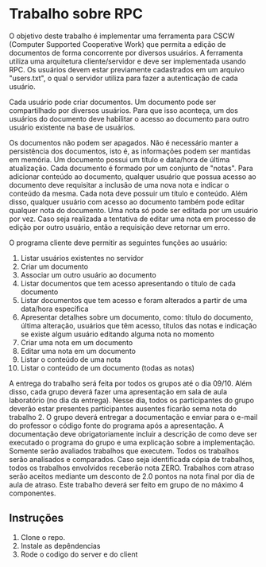 # Trabalho sobre RPC

O objetivo deste trabalho é implementar uma ferramenta para CSCW (Computer Supported Cooperative Work) que permita a edição de documentos de forma concorrente por diversos usuários. A ferramenta utiliza uma arquitetura cliente/servidor e deve ser implementada usando RPC.
Os usuários devem estar previamente cadastrados em um arquivo "users.txt", o qual o servidor utiliza para fazer a autenticação de cada usuário.

Cada usuário pode criar documentos. Um documento pode ser compartilhado por diversos usuários. Para que isso aconteça, um dos usuários do documento deve habilitar o acesso ao documento para outro usuário existente na base de usuários.

Os documentos não podem ser apagados. Não é necessário manter a persistência dos documentos, isto é, as informações podem ser mantidas em memória.
Um documento possui um título e data/hora de última atualização. Cada documento é formado por um conjunto de "notas". Para adicionar conteúdo ao documento, qualquer usuário que possua acesso ao documento deve requisitar a inclusão de uma nova nota e indicar o conteúdo da mesma. Cada nota deve possuir um título e conteúdo. Além disso, qualquer usuário com acesso ao documento
também pode editar qualquer nota do documento. Uma nota só pode ser editada por um usuário por vez. Caso seja realizada a tentativa de editar uma nota em processo de edição por outro usuário, então a requisição deve retornar um erro.

O programa cliente deve permitir as seguintes funções ao usuário:
1) Listar usuários existentes no servidor
2) Criar um documento
3) Associar um outro usuário ao documento
4) Listar documentos que tem acesso apresentando o título de cada documento
5) Listar documentos que tem acesso e foram alterados a partir de uma data/hora específica
6) Apresentar detalhes sobre um documento, como: título do documento, última alteração, usuários que têm acesso, títulos das notas e indicação se existe algum usuário editando alguma nota no momento
7) Criar uma nota em um documento
8) Editar uma nota em um documento
9) Listar o conteúdo de uma nota
10) Listar o conteúdo de um documento (todas as notas)

A entrega do trabalho será feita por todos os grupos até o dia 09/10. Além disso, cada grupo deverá fazer uma apresentação em sala de
aula laboratório (no dia da entrega). Nesse dia, todos os participantes do grupo deverão estar presentes participantes ausentes ficarão sema nota do trabalho 2. O grupo deverá entregar a documentação e enviar para o e-mail do professor o código fonte do programa após a apresentação. A documentação deve obrigatoriamente incluir a descrição de como deve ser executado o programa do grupo e uma explicação sobre a implementação. Somente serão avaliados trabalhos que executem. Todos os trabalhos serão analisados e
comparados. Caso seja identificada cópia de trabalhos, todos os trabalhos envolvidos receberão nota ZERO. Trabalhos com atraso serão aceitos mediante um desconto de 2.0 pontos na nota final por dia de aula de
atraso. Este trabalho deverá ser feito em grupo de no máximo 4 componentes.

## Instruções

1) Clone o repo.
2) Instale as depêndencias
3) Rode o codigo do server e do client